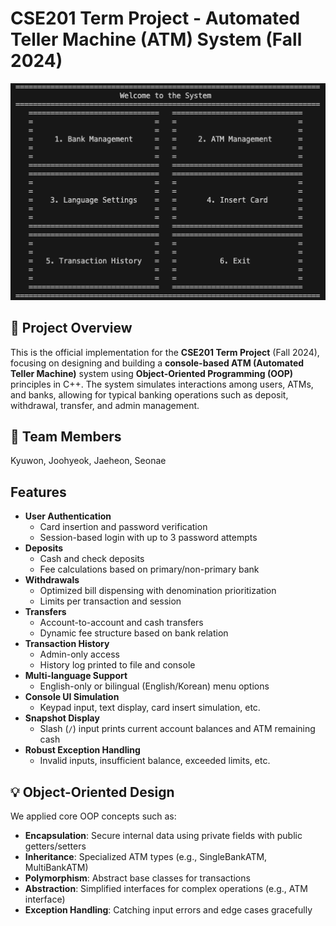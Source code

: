 # CSE201 Term Project - Automated Teller Machine (ATM) System (Fall 2024)

![ATM](ATM.png)

## 📌 Project Overview

This is the official implementation for the **CSE201 Term Project** (Fall 2024), focusing on designing and building a **console-based ATM (Automated Teller Machine)** system using **Object-Oriented Programming (OOP)** principles in C++. The system simulates interactions among users, ATMs, and banks, allowing for typical banking operations such as deposit, withdrawal, transfer, and admin management.

## 👥 Team Members

Kyuwon, Joohyeok, Jaeheon, Seonae


## Features

- **User Authentication**
  - Card insertion and password verification
  - Session-based login with up to 3 password attempts
- **Deposits**
  - Cash and check deposits
  - Fee calculations based on primary/non-primary bank
- **Withdrawals**
  - Optimized bill dispensing with denomination prioritization
  - Limits per transaction and session
- **Transfers**
  - Account-to-account and cash transfers
  - Dynamic fee structure based on bank relation
- **Transaction History**
  - Admin-only access
  - History log printed to file and console
- **Multi-language Support**
  - English-only or bilingual (English/Korean) menu options
- **Console UI Simulation**
  - Keypad input, text display, card insert simulation, etc.
- **Snapshot Display**
  - Slash (`/`) input prints current account balances and ATM remaining cash
- **Robust Exception Handling**
  - Invalid inputs, insufficient balance, exceeded limits, etc.

## 💡 Object-Oriented Design

We applied core OOP concepts such as:

- **Encapsulation**: Secure internal data using private fields with public getters/setters
- **Inheritance**: Specialized ATM types (e.g., SingleBankATM, MultiBankATM)
- **Polymorphism**: Abstract base classes for transactions
- **Abstraction**: Simplified interfaces for complex operations (e.g., ATM interface)
- **Exception Handling**: Catching input errors and edge cases gracefully
